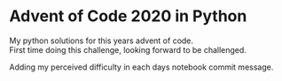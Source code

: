 # Advent of Code 2020 in Python

My python solutions for this years advent of code. <br>
First time doing this challenge, looking forward to be challenged.


Adding my perceived difficulty in each days notebook commit message. 
